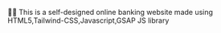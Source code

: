 💨✨ This is a self-designed online banking website made using HTML5,Tailwind-CSS,Javascript,GSAP JS library
